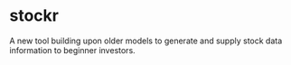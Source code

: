 # stockr
A new tool building upon older models to generate and supply stock data information to beginner investors.
